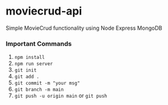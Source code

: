 # moviecrud-api

Simple MovieCrud functionality using Node Express MongoDB

### Important Commands

1. `npm install`
2. `npm run server`
3. `git init`
4. `git add .`
5. `git commit -m "your msg"`
6. `git branch -m main`
7. `git push -u origin main` or `git push`

